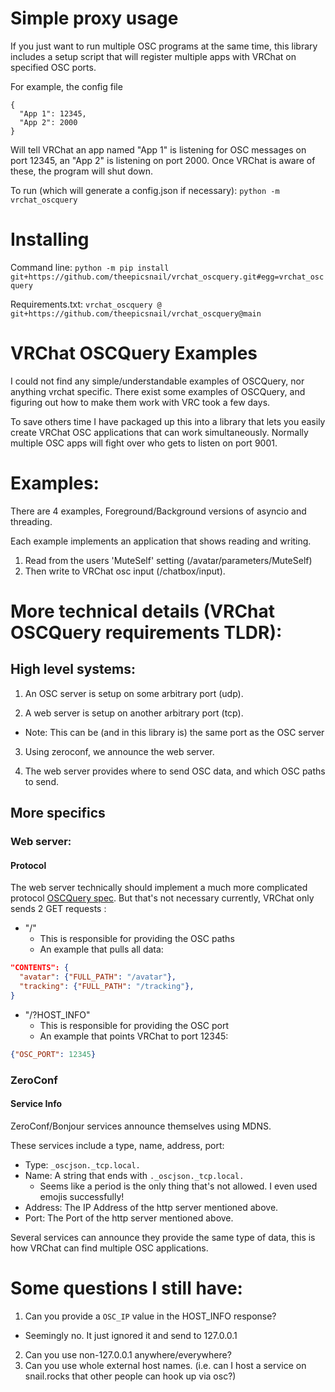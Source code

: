 # Simple proxy usage
If you just want to run multiple OSC programs at the same time, this library includes a setup script that will register multiple apps with VRChat on specified OSC ports.

For example, the config file 
```
{
  "App 1": 12345,
  "App 2": 2000
}
```
Will tell VRChat an app named "App 1" is listening for OSC messages on port 12345, an "App 2" is listening on port 2000. Once VRChat is aware of these, the program will shut down.

To run (which will generate a config.json if necessary): `python -m vrchat_oscquery`


# Installing

Command line:
`python -m pip install git+https://github.com/theepicsnail/vrchat_oscquery.git#egg=vrchat_oscquery`

Requirements.txt:
`vrchat_oscquery @ git+https://github.com/theepicsnail/vrchat_oscquery@main`


# VRChat OSCQuery Examples
I could not find any simple/understandable examples of OSCQuery, nor anything
vrchat specific. There exist some examples of OSCQuery, and figuring out how to
make them work with VRC took a few days.

To save others time I have packaged up this into a library that lets you easily
create VRChat OSC applications that can work simultaneously. Normally multiple
OSC apps will fight over who gets to listen on port 9001.

# Examples:

There are 4 examples, Foreground/Background versions of asyncio and threading.

Each example implements an application that shows reading and writing. 

1. Read from the users 'MuteSelf' setting (/avatar/parameters/MuteSelf)
2. Then write to VRChat osc input (/chatbox/input).

# More technical details (VRChat OSCQuery requirements TLDR):

## High level systems:

1. An OSC server is setup on some arbitrary port (udp).

2. A web server is setup on another arbitrary port (tcp).

  * Note: This can be (and in this library is) the same port as the OSC server

3. Using zeroconf, we announce the web server.

4. The web server provides where to send OSC data, and which OSC paths to send.

## More specifics

### Web server:

#### Protocol
The web server technically should implement a much more complicated protocol 
[OSCQuery spec](https://github.com/Vidvox/OSCQueryProposal). But that's not
necessary currently, VRChat only sends 2 GET requests :

* "/"
  * This is responsible for providing the OSC paths
  * An example that pulls all data:
```json
"CONTENTS": {
  "avatar": {"FULL_PATH": "/avatar"},
  "tracking": {"FULL_PATH": "/tracking"},
}
```
* "/?HOST_INFO"
  * This is responsible for providing the OSC port
  * An example that points VRChat to port 12345:
```json
{"OSC_PORT": 12345}
```

### ZeroConf

#### Service Info

ZeroConf/Bonjour services announce themselves using MDNS.

These services include a type, name, address, port:

* Type: `_oscjson._tcp.local.`
* Name: A string that ends with `._oscjson._tcp.local.`
  * Seems like a period is the only thing that's not allowed. I even used emojis successfully!
* Address: The IP Address of the http server mentioned above.
* Port: The Port of the http server mentioned above.

Several services can announce they provide the same type of data, this is how VRChat can find multiple OSC applications.


# Some questions I still have:

1. Can you provide a `OSC_IP` value in the HOST_INFO response?
  * Seemingly no. It just ignored it and send to 127.0.0.1
2. Can you use non-127.0.0.1 anywhere/everywhere?
4. Can you use whole external host names. (i.e. can I host a service on snail.rocks that other people can hook up via osc?)

